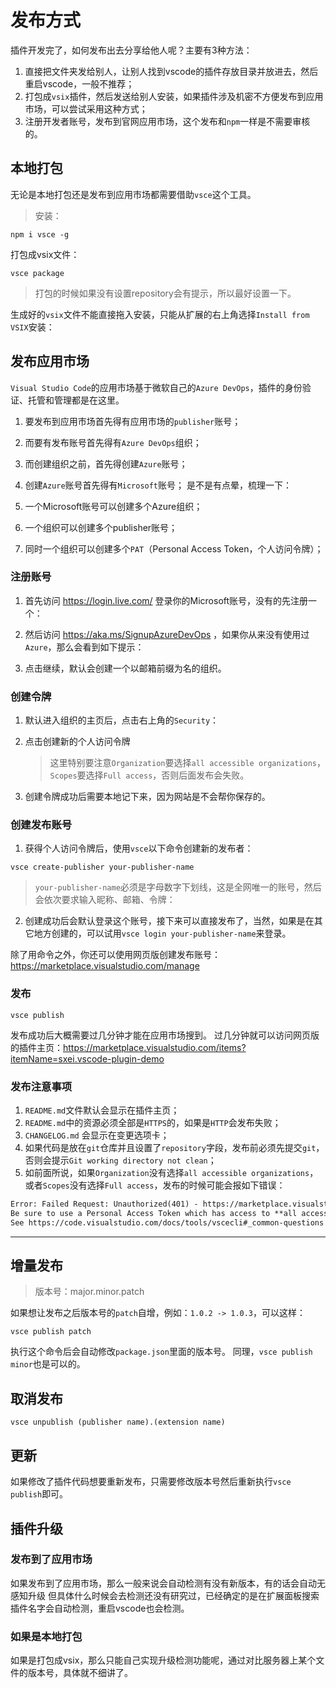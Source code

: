 # 发布方式

插件开发完了，如何发布出去分享给他人呢？主要有3种方法：

1. 直接把文件夹发给别人，让别人找到vscode的插件存放目录并放进去，然后重启vscode，一般不推荐；
2. 打包成`vsix`插件，然后发送给别人安装，如果插件涉及机密不方便发布到应用市场，可以尝试采用这种方式；
3. 注册开发者账号，发布到官网应用市场，这个发布和`npm`一样是不需要审核的。

## 本地打包

无论是本地打包还是发布到应用市场都需要借助`vsce`这个工具。

> 安装：

`npm i vsce -g`

打包成vsix文件：

`vsce package`

> 打包的时候如果没有设置repository会有提示，所以最好设置一下。

生成好的`vsix`文件不能直接拖入安装，只能从扩展的右上角选择`Install from VSIX`安装：

## 发布应用市场

`Visual Studio Code`的应用市场基于微软自己的`Azure DevOps`，插件的身份验证、托管和管理都是在这里。

1. 要发布到应用市场首先得有应用市场的`publisher`账号；
2. 而要有发布账号首先得有`Azure DevOps`组织；
3. 而创建组织之前，首先得创建`Azure`账号；
4. 创建`Azure`账号首先得有`Microsoft`账号；
是不是有点晕，梳理一下：

1. 一个Microsoft账号可以创建多个Azure组织；
2. 一个组织可以创建多个publisher账号；
3. 同时一个组织可以创建多个`PAT`（Personal Access Token，个人访问令牌）；

### 注册账号

1. 首先访问 <https://login.live.com/> 登录你的Microsoft账号，没有的先注册一个：

2. 然后访问 <https://aka.ms/SignupAzureDevOps> ，如果你从来没有使用过`Azure`，那么会看到如下提示：

3. 点击继续，默认会创建一个以邮箱前缀为名的组织。

###  创建令牌

1. 默认进入组织的主页后，点击右上角的`Security`：

2. 点击创建新的个人访问令牌
    > 这里特别要注意`Organization`要选择`all accessible organizations`，`Scopes`要选择`Full access`，否则后面发布会失败。

3. 创建令牌成功后需要本地记下来，因为网站是不会帮你保存的。

### 创建发布账号

1. 获得个人访问令牌后，使用`vsce`以下命令创建新的发布者：

`vsce create-publisher your-publisher-name`

> `your-publisher-name`必须是字母数字下划线，这是全网唯一的账号，然后会依次要求输入昵称、邮箱、令牌：


2. 创建成功后会默认登录这个账号，接下来可以直接发布了，当然，如果是在其它地方创建的，可以试用`vsce login your-publisher-name`来登录。

除了用命令之外，你还可以使用网页版创建发布账号：<https://marketplace.visualstudio.com/manage>

### 发布

`vsce publish`

发布成功后大概需要过几分钟才能在应用市场搜到。
过几分钟就可以访问网页版的插件主页：<https://marketplace.visualstudio.com/items?itemName=sxei.vscode-plugin-demo>


### 发布注意事项

1. `README.md`文件默认会显示在插件主页；
2. `README.md`中的资源必须全部是`HTTPS`的，如果是`HTTP`会发布失败；
3. `CHANGELOG.md` 会显示在变更选项卡；
4. 如果代码是放在`git`仓库并且设置了`repository`字段，发布前必须先提交`git`，否则会提示`Git working directory not clean`；
5. 如前面所说，如果`Organization`没有选择`all accessible organizations`，或者`Scopes`没有选择`Full access`，发布的时候可能会报如下错误：

```txt
Error: Failed Request: Unauthorized(401) - https://marketplace.visualstudio.com/_apis/gallery
Be sure to use a Personal Access Token which has access to **all accessible accounts**.
See https://code.visualstudio.com/docs/tools/vscecli#_common-questions for more information.
```

--------------

## 增量发布

> 版本号：major.minor.patch

如果想让发布之后版本号的`patch`自增，例如：`1.0.2 -> 1.0.3`，可以这样：

`vsce publish patch`

执行这个命令后会自动修改`package.json`里面的版本号。
同理，`vsce publish minor`也是可以的。

## 取消发布

`vsce unpublish (publisher name).(extension name)`

## 更新

如果修改了插件代码想要重新发布，只需要修改版本号然后重新执行`vsce publish`即可。

## 插件升级

### 发布到了应用市场

如果发布到了应用市场，那么一般来说会自动检测有没有新版本，有的话会自动无感知升级
但具体什么时候会去检测还没有研究过，已经确定的是在扩展面板搜索插件名字会自动检测，重启vscode也会检测。

### 如果是本地打包

如果是打包成vsix，那么只能自己实现升级检测功能呢，通过对比服务器上某个文件的版本号，具体就不细讲了。